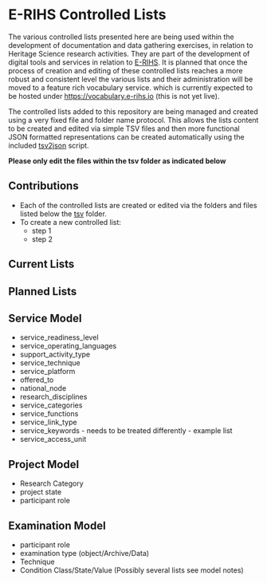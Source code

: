# E-RIHS Controlled Lists

The various controlled lists presented here are being used within the development of documentation and data gathering exercises, in relation to Heritage Science research activities. They are part of the development of digital tools and services in relation to [E-RIHS](https://e-rihs.eu). It is planned that once the process of creation and editing of these controlled lists reaches a more robust and consistent level the various lists and their administration will be moved to a feature rich vocabulary service. which is currently expected to be hosted under https://vocabulary.e-rihs.io (this is not yet live).

The controlled lists added to this repository are being managed and created using a very fixed file and folder name protocol. This allows the lists content to be created and edited via simple TSV files and then more functional JSON formatted representations can be created automatically using the included [tsv2json](tsv2json.py) script.

**Please only edit the files within the tsv folder as indicated below**

## Contributions

* Each of the controlled lists are created or edited via the folders and files listed below the [tsv](tsv) folder.
* To create a new controlled list:
  - step 1
  - step 2

## Current Lists

## Planned Lists

## Service Model
* service_readiness_level
* service_operating_languages
* support_activity_type
* service_technique
* service_platform
* offered_to
* national_node
* research_disciplines
* service_categories
* service_functions
* service_link_type
* service_keywords - needs to be treated differently - example list
* service_access_unit

## Project Model
* Research Category
* project state
* participant role

## Examination Model
* participant role
* examination type (object/Archive/Data)
* Technique
* Condition Class/State/Value (Possibly several lists see model notes)
